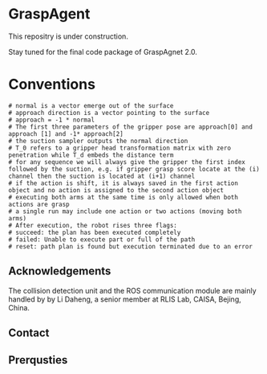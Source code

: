 
# GraspAgent

This repositry is under construction.

Stay tuned for the final code package of GraspAgnet 2.0.


# Conventions
    # normal is a vector emerge out of the surface
    # approach direction is a vector pointing to the surface
    # approach = -1 * normal
    # The first three parameters of the gripper pose are approach[0] and approach [1] and -1* approach[2]
    # the suction sampler outputs the normal direction
    # T_0 refers to a gripper head transformation matrix with zero penetration while T_d embeds the distance term
    # for any sequence we will always give the gripper the first index followed by the suction, e.g. if gripper grasp score locate at the (i) channel then the suction is located at (i+1) channel
    # if the action is shift, it is always saved in the first action object and no action is assigned to the second action object
    # executing both arms at the same time is only allowed when both actions are grasp
    # a single run may include one action or two actions (moving both arms)
    # After execution, the robot rises three flags:
    # succeed: the plan has been executed completely
    # failed: Unable to execute part or full of the path
    # reset: path plan is found but execution terminated due to an error


## Acknowledgements
The collision detection unit and the ROS communication module are mainly handled by by Li Daheng, a senior member at RLIS Lab, CAISA, Bejing, China.

## Contact


## Prerqusties

```http
```


